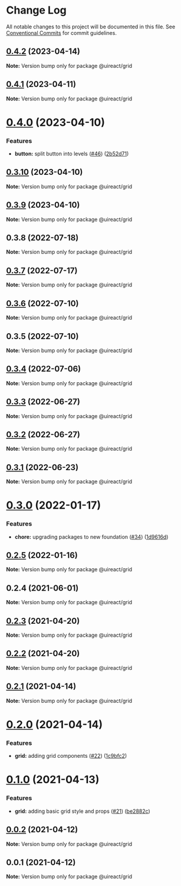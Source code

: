 # Change Log

All notable changes to this project will be documented in this file.
See [Conventional Commits](https://conventionalcommits.org) for commit guidelines.

## [0.4.2](https://github.com/inavac182/ui-react/compare/@uireact/grid@0.4.1...@uireact/grid@0.4.2) (2023-04-14)

**Note:** Version bump only for package @uireact/grid





## [0.4.1](https://github.com/inavac182/ui-react/compare/@uireact/grid@0.4.0...@uireact/grid@0.4.1) (2023-04-11)

**Note:** Version bump only for package @uireact/grid





# [0.4.0](https://github.com/inavac182/ui-react/compare/@uireact/grid@0.3.10...@uireact/grid@0.4.0) (2023-04-10)


### Features

* **button:** split button into levels ([#46](https://github.com/inavac182/ui-react/issues/46)) ([2b52d71](https://github.com/inavac182/ui-react/commit/2b52d717dae62ad6a4cd2d3e4967cf5a6435a781))





## [0.3.10](https://github.com/inavac182/ui-react/compare/@uireact/grid@0.3.9...@uireact/grid@0.3.10) (2023-04-10)

**Note:** Version bump only for package @uireact/grid





## [0.3.9](https://github.com/inavac182/ui-react/compare/@uireact/grid@0.3.8...@uireact/grid@0.3.9) (2023-04-10)

**Note:** Version bump only for package @uireact/grid





## 0.3.8 (2022-07-18)

**Note:** Version bump only for package @uireact/grid





## [0.3.7](https://github.com/inavac182/ui-react/compare/@uireact/grid@0.3.6...@uireact/grid@0.3.7) (2022-07-17)

**Note:** Version bump only for package @uireact/grid





## [0.3.6](https://github.com/inavac182/ui-react/compare/@uireact/grid@0.3.5...@uireact/grid@0.3.6) (2022-07-10)

**Note:** Version bump only for package @uireact/grid





## 0.3.5 (2022-07-10)

**Note:** Version bump only for package @uireact/grid





## [0.3.4](https://github.com/inavac182/ui-react/compare/@uireact/grid@0.3.3...@uireact/grid@0.3.4) (2022-07-06)

**Note:** Version bump only for package @uireact/grid





## [0.3.3](https://github.com/inavac182/ui-react/compare/@uireact/grid@0.3.2...@uireact/grid@0.3.3) (2022-06-27)

**Note:** Version bump only for package @uireact/grid





## [0.3.2](https://github.com/inavac182/ui-react/compare/@uireact/grid@0.3.1...@uireact/grid@0.3.2) (2022-06-27)

**Note:** Version bump only for package @uireact/grid





## [0.3.1](https://github.com/inavac182/ui-react/compare/@uireact/grid@0.3.0...@uireact/grid@0.3.1) (2022-06-23)

**Note:** Version bump only for package @uireact/grid





# [0.3.0](https://github.com/inavac182/ui-react/compare/@uireact/grid@0.2.5...@uireact/grid@0.3.0) (2022-01-17)


### Features

* **chore:** upgrading packages to new foundation ([#34](https://github.com/inavac182/ui-react/issues/34)) ([1d9616d](https://github.com/inavac182/ui-react/commit/1d9616d7026cc0258472d116c9e0f4571c6dfa08))





## [0.2.5](https://github.com/inavac182/ui-react/compare/@uireact/grid@0.2.4...@uireact/grid@0.2.5) (2022-01-16)

**Note:** Version bump only for package @uireact/grid





## 0.2.4 (2021-06-01)

**Note:** Version bump only for package @uireact/grid

## [0.2.3](https://github.com/inavac182/ui-react/compare/@uireact/grid@0.2.2...@uireact/grid@0.2.3) (2021-04-20)

**Note:** Version bump only for package @uireact/grid

## [0.2.2](https://github.com/inavac182/ui-react/compare/@uireact/grid@0.2.1...@uireact/grid@0.2.2) (2021-04-20)

**Note:** Version bump only for package @uireact/grid

## [0.2.1](https://github.com/inavac182/ui-react/compare/@uireact/grid@0.2.0...@uireact/grid@0.2.1) (2021-04-14)

**Note:** Version bump only for package @uireact/grid

# [0.2.0](https://github.com/inavac182/ui-react/compare/@uireact/grid@0.1.0...@uireact/grid@0.2.0) (2021-04-14)

### Features

- **grid:** adding grid components ([#22](https://github.com/inavac182/ui-react/issues/22)) ([1c9bfc2](https://github.com/inavac182/ui-react/commit/1c9bfc2e89ccb21c662875b89cec70bf9d60214e))

# [0.1.0](https://github.com/inavac182/ui-react/compare/@uireact/grid@0.0.2...@uireact/grid@0.1.0) (2021-04-13)

### Features

- **grid:** adding basic grid style and props ([#21](https://github.com/inavac182/ui-react/issues/21)) ([be2882c](https://github.com/inavac182/ui-react/commit/be2882cb18b63ac95988b0b6c80834bdf1272c8a))

## [0.0.2](https://github.com/inavac182/ui-react/compare/@uireact/grid@0.0.1...@uireact/grid@0.0.2) (2021-04-12)

**Note:** Version bump only for package @uireact/grid

## 0.0.1 (2021-04-12)

**Note:** Version bump only for package @uireact/grid
